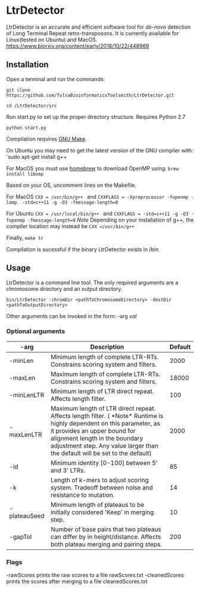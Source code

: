 # LtrDetector
 LtrDetector is an accurate and efficient software tool for *de-novo* detection of Long Terminal Repeat retro-transposons. It is currently available for Linux(tested on Ubuntu) and MacOS. https://www.biorxiv.org/content/early/2018/10/22/448969 

## Installation

Open a terminal and run the commands:

`git clone https://github.com/TulsaBioinformaticsToolsmith/LtrDetector.git`

`cd /LtrDetector/src `

Run start.py to set up the proper directory structure. Requires Python 2.7

` python start.py `

Compilation requires [GNU Make](https://www.gnu.org/software/make/). 

On Ubuntu you may need to get the latest version of the GNU compiler with:
`sudo apt-get install g++

For MacOS you must use [homebrew](https://brew.sh/) to download OpenMP using:
`brew install libomp`

Based on your OS, uncomment lines on the Makefile.

For MacOS
```CXX = /usr/bin/g++ ```
and
```CXXFLAGS = -Xpreprocessor -fopenmp -lomp  -std=c++11 -g -O3 -fmessage-length=0 ```

For Ubuntu
```CXX = /usr/local/bin/g++ ```
and 
```CXXFLAGS = -std=c++11 -g -O3 -fopenmp -fmessage-length=0```
*Note* Depending on your installation of g++, the compiler location may instead be
```CXX =/usr/bin/g++```

Finally,
` make tr `

Compilation is sucessful if the binary LtrDetector exists in /bin

## Usage

LtrDetector is a command line tool. The only required arguments are a chromosome directory and an output directory. 

```
bin/LtrDetector -chromDir <pathToChromosomeDirectory> -destDir <pathToOutputDirectory> 

```

Other arguments can be invoked in the form: -arg  *val* 

### Optional arguments
| -arg     | Description | Default |
| ---------------- | ----------- | ------- |
| -minLen  | Minimum length of complete LTR-RTs. Constrains scoring system and filters. | 2000 |
| -maxLen  |  Maximum length of complete LTR-RTs. Constrains scoring system and filters. | 18000 |
|-minLenLTR | Minimum length of LTR direct repeat. Affects length filter. | 100 |
|  -maxLenLTR   | Maximum length of LTR direct repeat. Affects length filter. ( \*Note\* Runtime is highly dependent on this parameter, as it provides an upper bound for alignment length in the boundary adjustment step. Any value larger than the default will be set to the default)  | 2000 |                
| -id | Minimum identity [0-100] between 5' and 3' LTRs. | 85 |
| -k  | Length of k-mers to adjust scoring system. Tradeoff between noise and resistance to mutation.| 14 |
| -plateauSeed | Minimum length of plateaus to be initially considered 'Keep' in merging step. | 10 |
| -gapTol  | Number of base pairs that two plateaus can differ by in height/distance. Affects both plateau merging and pairing steps. | 200 |

### Flags
-rawScores prints the raw scores to a file rawScores.txt 
-cleanedScores prints the scores after merging to a file cleanedScores.txt 


